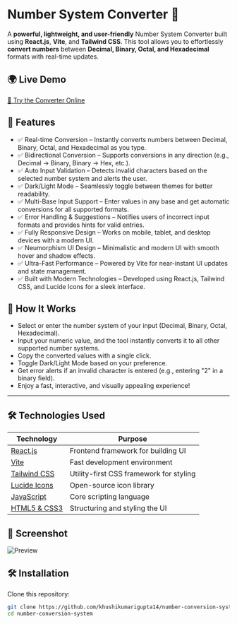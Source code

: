 # Number **System** **Converter** 🔢
A **powerful, lightweight, and user-friendly** Number System Converter built using **React.js**, **Vite**, and **Tailwind CSS**. This tool allows you to effortlessly **convert numbers** between **Decimal, Binary, Octal, and Hexadecimal** formats with real-time updates.  
## 🌍 Live Demo
 [🔗 Try the Converter Online ](https://numbersystem-convertor.netlify.app/)
 
## 🚀 Features
- ✅ Real-time Conversion – Instantly converts numbers between Decimal, Binary, Octal, and Hexadecimal as you type.
- ✅ Bidirectional Conversion – Supports conversions in any direction (e.g., Decimal → Binary, Binary → Hex, etc.).
- ✅ Auto Input Validation – Detects invalid characters based on the selected number system and alerts the user.
- ✅ Dark/Light Mode – Seamlessly toggle between themes for better readability.
- ✅ Multi-Base Input Support – Enter values in any base and get automatic conversions for all supported formats.
- ✅ Error Handling & Suggestions – Notifies users of incorrect input formats and provides hints for valid entries.
- ✅ Fully Responsive Design – Works on mobile, tablet, and desktop devices with a modern UI.
- ✅ Neumorphism UI Design – Minimalistic and modern UI with smooth hover and shadow effects.
- ✅ Ultra-Fast Performance – Powered by Vite for near-instant UI updates and state management.
- ✅ Built with Modern Technologies – Developed using React.js, Tailwind CSS, and Lucide Icons for a sleek interface.

## 🎯 How It Works
- Select or enter the number system of your input (Decimal, Binary, Octal, Hexadecimal).
-  Input your numeric value, and the tool instantly converts it to all other supported number systems.
-  Copy the converted values with a single click.
-  Toggle Dark/Light Mode based on your preference.
-  Get error alerts if an invalid character is entered (e.g., entering "2" in a binary field).
-  Enjoy a fast, interactive, and visually appealing experience!
---

## 🛠️ Technologies Used

| **Technology** | **Purpose** |
|---------------|------------|
| [React.js](https://reactjs.org/) | Frontend framework for building UI |
| [Vite](https://vitejs.dev/) | Fast development environment |
| [Tailwind CSS](https://tailwindcss.com/) | Utility-first CSS framework for styling |
| [Lucide Icons](https://lucide.dev/) | Open-source icon library |
| [JavaScript](https://developer.mozilla.org/en-US/docs/Web/JavaScript) | Core scripting language |
| [HTML5 & CSS3](https://developer.mozilla.org/en-US/docs/Web) | Structuring and styling the UI |
## 📸 Screenshot
![Preview](https://numbersystem-convertor.netlify.app//preview.png)

## 🛠️ Installation
Clone this repository:
```sh
git clone https://github.com/khushikumarigupta14/number-conversion-system
cd number-conversion-system
